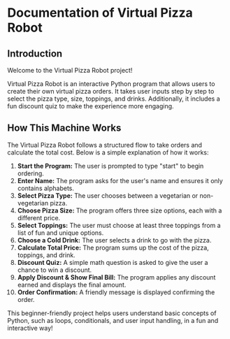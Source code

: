 # Documentation of Virtual Pizza Robot

## Introduction
Welcome to the Virtual Pizza Robot project! 

Virtual Pizza Robot is an interactive Python program that allows users to create their own virtual pizza orders. It takes user inputs step by step to select the pizza type, size, toppings, and drinks. Additionally, it includes a fun discount quiz to make the experience more engaging.

## How This Machine Works
The Virtual Pizza Robot follows a structured flow to take orders and calculate the total cost. Below is a simple explanation of how it works:

1. **Start the Program:** The user is prompted to type "start" to begin ordering.
2. **Enter Name:** The program asks for the user's name and ensures it only contains alphabets.
3. **Select Pizza Type:** The user chooses between a vegetarian or non-vegetarian pizza.
4. **Choose Pizza Size:** The program offers three size options, each with a different price.
5. **Select Toppings:** The user must choose at least three toppings from a list of fun and unique options.
6. **Choose a Cold Drink:** The user selects a drink to go with the pizza.
7. **Calculate Total Price:** The program sums up the cost of the pizza, toppings, and drink.
8. **Discount Quiz:** A simple math question is asked to give the user a chance to win a discount.
9. **Apply Discount & Show Final Bill:** The program applies any discount earned and displays the final amount.
10. **Order Confirmation:** A friendly message is displayed confirming the order.

This beginner-friendly project helps users understand basic concepts of Python, such as loops, conditionals, and user input handling, in a fun and interactive way!

